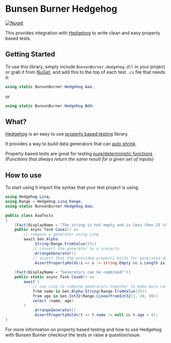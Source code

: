 ﻿# Bunsen Burner Hedgehog

[![Nuget](https://img.shields.io/nuget/v/BunsenBurner.Hedgehog)](https://www.nuget.org/packages/BunsenBurner.Hedgehog/)

This provides integration
with [Hedgehog](https://github.com/hedgehogqa/fsharp-hedgehog) to write clean
and easy property based tests.

## Getting Started

To use this library, simply include `BunsenBurner.Hedgehog.dll` in your
project
or grab
it from [NuGet](https://www.nuget.org/packages/BunsenBurner.Hedgehog/), and add
this to the top of each test `.cs` file
that needs it:

```C#
using static BunsenBurner.Hedgehog.Aaa;
```

or

```C#
using static BunsenBurner.Hedgehog.Bdd;
```

## What?

[Hedgehog](https://github.com/hedgehogqa/fsharp-hedgehog) is an easy to use
[property based testing](https://en.wikipedia.org/wiki/Property_testing)
library.

It provides a way to build data generators that
can [auto shrink](https://hypothesis.works/articles/integrated-shrinking/).

Property based tests are great
for
testing [pure/deterministic functions](https://en.wikipedia.org/wiki/Pure_function)
. _(Functions that always return the same result for a given set of inputs)_

## How to use

To start using it import the syntax that your test project is using.

```c#
using Hedgehog.Linq;
using Range = Hedgehog.Linq.Range;
using static BunsenBurner.Hedgehog.Aaa;

public class AaaTests
{
    [Fact(DisplayName = "The string is not empty and is less then 25 charecters")]
    public async Task Case1() =>
        // compose a generator using Linq
        await Gen.Alpha
            .String(Range.FromValue(25))
            // convert the generator to a scenario
            .ArrangeGenerator()
            // assert that the provided property holds for generated data
            .AssertPropertyHolds(s => s != string.Empty && s.Length is > 0 and < 26);
            
    [Fact(DisplayName = "Generators can be combined!")]
    public static async Task Case6() =>
        await (
            // use Linq to combine generators together to make more complex ones
            from name in Gen.Alpha.String(Range.FromValue(25))
            from age in Gen.Int32(Range.LinearFromInt32(1, 20, 99))
            select (name, age)
        )
            .ArrangeGenerator()
            .AssertPropertyHolds(t => t.name != null && t.age > 0);
}
```

For more information on property based testing and how to use Hedgehog with
Bunsen Burner checkout the tests or raise a question/issue.
